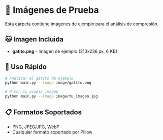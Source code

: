 # 📁 Imágenes de Prueba

Esta carpeta contiene imágenes de ejemplo para el análisis de compresión.

## 🐱 Imagen Incluida

- **gatito.png** - Imagen de ejemplo (213x236 px, 6 KB)

## 🎯 Uso Rápido

```bash
# Analizar el gatito de ejemplo
python main.py --image image/gatito.png

# O con tu propia imagen
python main.py --image image/tu_imagen.jpg
```

## 📋 Formatos Soportados

- PNG, JPEG/JPG, WebP
- Cualquier formato soportado por Pillow


